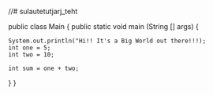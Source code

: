 //# sulautetutjarj_teht

public class Main {
  public static void main (String [] args) {
    
    System.out.println("Hi!! It's a Big World out there!!!);
    int one = 5;
    int two = 10;
    
    int sum = one + two;
  
  
  }
}

